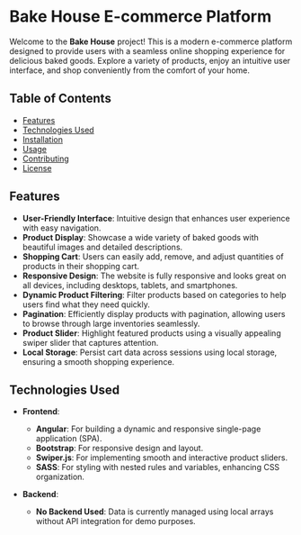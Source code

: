 # Bake House E-commerce Platform

Welcome to the **Bake House** project! This is a modern e-commerce platform designed to provide users with a seamless online shopping experience for delicious baked goods. Explore a variety of products, enjoy an intuitive user interface, and shop conveniently from the comfort of your home.

## Table of Contents
- [Features](#features)
- [Technologies Used](#technologies-used)
- [Installation](#installation)
- [Usage](#usage)
- [Contributing](#contributing)
- [License](#license)

## Features

- **User-Friendly Interface**: Intuitive design that enhances user experience with easy navigation.
- **Product Display**: Showcase a wide variety of baked goods with beautiful images and detailed descriptions.
- **Shopping Cart**: Users can easily add, remove, and adjust quantities of products in their shopping cart.
- **Responsive Design**: The website is fully responsive and looks great on all devices, including desktops, tablets, and smartphones.
- **Dynamic Product Filtering**: Filter products based on categories to help users find what they need quickly.
- **Pagination**: Efficiently display products with pagination, allowing users to browse through large inventories seamlessly.
- **Product Slider**: Highlight featured products using a visually appealing swiper slider that captures attention.
- **Local Storage**: Persist cart data across sessions using local storage, ensuring a smooth shopping experience.

## Technologies Used

- **Frontend**:
  - **Angular**: For building a dynamic and responsive single-page application (SPA).
  - **Bootstrap**: For responsive design and layout.
  - **Swiper.js**: For implementing smooth and interactive product sliders.
  - **SASS**: For styling with nested rules and variables, enhancing CSS organization.

- **Backend**:
  - **No Backend Used**: Data is currently managed using local arrays without API integration for demo purposes.

